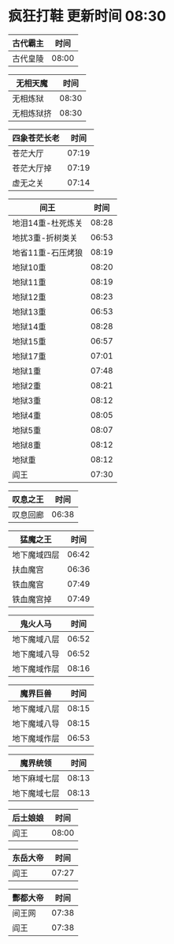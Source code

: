# 疯狂打鞋 更新时间 08:30

| 古代霸主   | 时间    |
|--------|-------|
| 古代皇陵 | 08:00 |

| 无相天魔   | 时间    |
|--------|-------|
| 无相炼狱 | 08:30 |
| 无相炼狱挤 | 08:30 |

| 四象苍茫长老   | 时间    |
|--------|-------|
| 苍茫大厅 | 07:19 |
| 苍茫大厅掉 | 07:19 |
| 虚无之关 | 07:14 |

| 间王   | 时间    |
|--------|-------|
| 地泪14重-杜死炼关 | 08:28 |
| 地扰3重-折树类关 | 06:53 |
| 地省11重-石压烤狼 | 08:19 |
| 地狱10重 | 08:20 |
| 地狱11重 | 08:19 |
| 地狱12重 | 08:23 |
| 地狱13重 | 06:53 |
| 地狱14重 | 08:28 |
| 地狱15重 | 06:57 |
| 地狱17重 | 07:01 |
| 地狱1重 | 07:48 |
| 地狱2重 | 08:21 |
| 地狱3重 | 08:12 |
| 地狱4重 | 08:05 |
| 地狱5重 | 08:07 |
| 地狱8重 | 08:12 |
| 地狱重 | 08:12 |
| 阎王 | 07:30 |

| 叹息之王   | 时间    |
|--------|-------|
| 叹息回廊 | 06:38 |

| 猛魔之王   | 时间    |
|--------|-------|
| 地下魔域四层 | 06:42 |
| 扶血魔宫 | 06:36 |
| 铁血魔宫 | 07:49 |
| 铁血魔宫掉 | 07:49 |

| 鬼火人马   | 时间    |
|--------|-------|
| 地下魔域八层 | 06:52 |
| 地下魔域八导 | 06:52 |
| 地下魔域作层 | 08:16 |

| 魔界巨兽   | 时间    |
|--------|-------|
| 地下魔域八层 | 08:15 |
| 地下魔域八导 | 08:15 |
| 地下魔域作层 | 06:53 |

| 魔界统领   | 时间    |
|--------|-------|
| 地下麻域七层 | 08:13 |
| 地下魔域七层 | 08:13 |

| 后土娘娘   | 时间    |
|--------|-------|
| 阎王 | 08:00 |

| 东岳大帝   | 时间    |
|--------|-------|
| 阎王 | 07:27 |

| 酆都大帝   | 时间    |
|--------|-------|
| 间王网 | 07:38 |
| 阎王 | 07:38 |